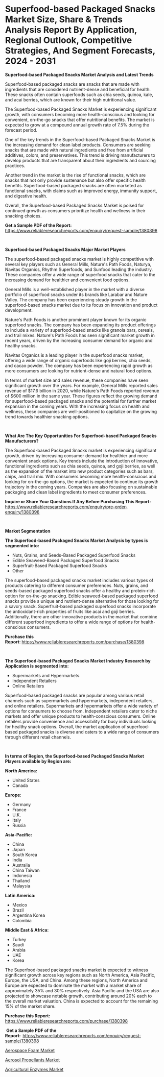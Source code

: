 <p><h1>Superfood-based Packaged Snacks Market Size, Share & Trends Analysis Report By Application, Regional Outlook, Competitive Strategies, And Segment Forecasts, 2024 - 2031</h1></p><p><strong>Superfood-based Packaged Snacks Market Analysis and Latest Trends</strong></p>
<p><p>Superfood-based packaged snacks are snacks that are made with ingredients that are considered nutrient-dense and beneficial for health. These snacks often contain superfoods such as chia seeds, quinoa, kale, and acai berries, which are known for their high nutritional value.</p><p>The Superfood-based Packaged Snacks Market is experiencing significant growth, with consumers becoming more health-conscious and looking for convenient, on-the-go snacks that offer nutritional benefits. The market is expected to grow at a compound annual growth rate of 7.5% during the forecast period.</p><p>One of the key trends in the Superfood-based Packaged Snacks Market is the increasing demand for clean label products. Consumers are seeking snacks that are made with natural ingredients and free from artificial additives, colors, and preservatives. This trend is driving manufacturers to develop products that are transparent about their ingredients and sourcing practices.</p><p>Another trend in the market is the rise of functional snacks, which are snacks that not only provide sustenance but also offer specific health benefits. Superfood-based packaged snacks are often marketed as functional snacks, with claims such as improved energy, immunity support, and digestive health.</p><p>Overall, the Superfood-based Packaged Snacks Market is poised for continued growth as consumers prioritize health and wellness in their snacking choices.</p></p>
<p><strong>Get a Sample PDF of the Report:&nbsp;</strong> <a href="https://www.reliableresearchreports.com/enquiry/request-sample/1380398">https://www.reliableresearchreports.com/enquiry/request-sample/1380398</a></p>
<p>&nbsp;</p>
<p><strong>Superfood-based Packaged Snacks Major Market Players</strong></p>
<p><p>The superfood-based packaged snacks market is highly competitive with several key players such as General Mills, Nature's Path Foods, Naturya, Navitas Organics, Rhythm Superfoods, and Sunfood leading the industry. These companies offer a wide range of superfood snacks that cater to the increasing demand for healthier and convenient food options.</p><p>General Mills is a well-established player in the market with a diverse portfolio of superfood snacks under its brands like Larabar and Nature Valley. The company has been experiencing steady growth in the superfood-based snacks market due to its focus on innovation and product development.</p><p>Nature's Path Foods is another prominent player known for its organic superfood snacks. The company has been expanding its product offerings to include a variety of superfood-based snacks like granola bars, cereals, and trail mixes. Nature's Path Foods has seen significant market growth in recent years, driven by the increasing consumer demand for organic and healthy snacks.</p><p>Navitas Organics is a leading player in the superfood snacks market, offering a wide range of organic superfoods like goji berries, chia seeds, and cacao powder. The company has been experiencing rapid growth as more consumers are looking for nutrient-dense and natural food options.</p><p>In terms of market size and sales revenue, these companies have seen significant growth over the years. For example, General Mills reported sales revenue of $17.6 billion in 2020, while Nature's Path Foods reported revenue of $600 million in the same year. These figures reflect the growing demand for superfood-based packaged snacks and the potential for further market expansion in the coming years. With the increasing focus on health and wellness, these companies are well-positioned to capitalize on the growing trend towards healthier snacking options.</p></p>
<p>&nbsp;</p>
<p><strong>What Are The Key Opportunities For Superfood-based Packaged Snacks Manufacturers?</strong></p>
<p><p>The Superfood-based Packaged Snacks market is experiencing significant growth, driven by increasing consumer demand for healthier and more convenient snack options. Key trends include the introduction of innovative, functional ingredients such as chia seeds, quinoa, and goji berries, as well as the expansion of the market into new product categories such as bars, chips, and trail mix. With consumers becoming more health-conscious and looking for on-the-go options, the market is expected to continue its growth trajectory in the coming years. Companies are also focusing on sustainable packaging and clean label ingredients to meet consumer preferences.</p></p>
<p><strong>Inquire or Share Your Questions If Any Before Purchasing This Report:</strong> <a href="https://www.reliableresearchreports.com/enquiry/pre-order-enquiry/1380398">https://www.reliableresearchreports.com/enquiry/pre-order-enquiry/1380398</a></p>
<p>&nbsp;</p>
<p><strong>Market Segmentation</strong></p>
<p><strong>The Superfood-based Packaged Snacks Market Analysis by types is segmented into:</strong></p>
<p><ul><li>Nuts, Grains, and Seeds-Based Packaged Superfood Snacks</li><li>Edible Seaweed-Based Packaged Superfood Snacks</li><li>Superfruit-Based Packaged Superfood Snacks</li><li>Other</li></ul></p>
<p><p>The superfood-based packaged snacks market includes various types of products catering to different consumer preferences. Nuts, grains, and seeds-based packaged superfood snacks offer a healthy and protein-rich option for on-the-go snacking. Edible seaweed-based packaged superfood snacks provide a unique and nutrient-dense alternative for those looking for a savory snack. Superfruit-based packaged superfood snacks incorporate the antioxidant-rich properties of fruits like acai and goji berries. Additionally, there are other innovative products in the market that combine different superfood ingredients to offer a wide range of options for health-conscious consumers.</p></p>
<p><strong>Purchase this Report:&nbsp;</strong><a href="https://www.reliableresearchreports.com/purchase/1380398">https://www.reliableresearchreports.com/purchase/1380398</a></p>
<p>&nbsp;</p>
<p><strong>The Superfood-based Packaged Snacks Market Industry Research by Application is segmented into:</strong></p>
<p><ul><li>Supermarkets and Hypermarkets</li><li>Independent Retailers</li><li>Online Retailers</li></ul></p>
<p><p>Superfood-based packaged snacks are popular among various retail channels such as supermarkets and hypermarkets, independent retailers, and online retailers. Supermarkets and hypermarkets offer a wide variety of options for consumers to choose from. Independent retailers cater to niche markets and offer unique products to health-conscious consumers. Online retailers provide convenience and accessibility for busy individuals looking for healthy snack options. Overall, the market application of superfood-based packaged snacks is diverse and caters to a wide range of consumers through different retail channels.</p></p>
<p>&nbsp;</p>
<p><strong>In terms of Region, the Superfood-based Packaged Snacks Market Players available by Region are:</strong></p>
<p>
    <p> <strong> North America: </strong>
        <ul>
            <li>United States</li>
            <li>Canada</li>
        </ul>
        </p> 
    <p> <strong> Europe: </strong>
        <ul>
            <li>Germany</li>
            <li>France</li>
            <li>U.K.</li>
            <li>Italy</li>
            <li>Russia</li>
        </ul>
        </p> 
    <p> <strong> Asia-Pacific: </strong>
        <ul>
            <li>China</li>
            <li>Japan</li>
            <li>South Korea</li>
            <li>India</li>
            <li>Australia</li>
            <li>China Taiwan</li>
            <li>Indonesia</li>
            <li>Thailand</li>
            <li>Malaysia</li>
        </ul>
        </p> 
    <p> <strong> Latin America: </strong>
        <ul>
            <li>Mexico</li>
            <li>Brazil</li>
            <li>Argentina Korea</li>
            <li>Colombia</li>
        </ul>
        </p> 
    <p> <strong> Middle East & Africa: </strong>
        <ul>
            <li>Turkey</li>
            <li>Saudi</li>
            <li>Arabia</li>
            <li>UAE</li>
            <li>Korea</li>
        </ul>
    </p>
    </p>
<p><p>The Superfood-based packaged snacks market is expected to witness significant growth across key regions such as North America, Asia Pacific, Europe, the USA, and China. Among these regions, North America and Europe are expected to dominate the market with a market share of approximately 35% and 30% respectively. Asia Pacific and the USA are also projected to showcase notable growth, contributing around 20% each to the overall market valuation. China is expected to account for the remaining 15% of the market share.</p></p>
<p><strong>Purchase this Report: </strong><a href="https://www.reliableresearchreports.com/purchase/1380398">https://www.reliableresearchreports.com/purchase/1380398</a></p>
<p>&nbsp;<strong>Get a Sample PDF of the Report:&nbsp;&nbsp;</strong><a href="https://www.reliableresearchreports.com/enquiry/request-sample/1380398">https://www.reliableresearchreports.com/enquiry/request-sample/1380398</a></p>
<p><strong></strong></p>
<p><p><a href="https://woozy-pyroraptor-a1f.notion.site/Aerospace-Foam-Market-Furnish-Information-about-Market-Size-Market-Share-Market-Dynamics-and-Proj-4ba852bf4d2246cebf703ff17eb19e83">Aerospace Foam Market</a></p><p><a href="https://rainy-horn-d69.notion.site/Aerosol-Propellants-Market-Size-Market-Share-and-Global-Market-Analysis-Report-2024-2031-9a58c879b43541b2b969bd7df8a4e285">Aerosol Propellants Market</a></p><p><a href="https://rainy-horn-d69.notion.site/Agricultural-Enzymes-Market-Analysis-Examines-its-Scope-on-Growth-Opportunities-and-Forecasted-Tren-e4220fd0a894450880fc34024ff35586">Agricultural Enzymes Market</a></p></p>